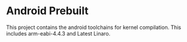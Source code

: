 Android Prebuilt
================

This project contains the android toolchains for kernel compilation. This includes arm-eabi-4.4.3 and Latest Linaro.
